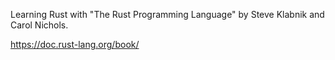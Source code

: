 Learning Rust with "The Rust Programming Language" by Steve Klabnik and Carol Nichols.

https://doc.rust-lang.org/book/
